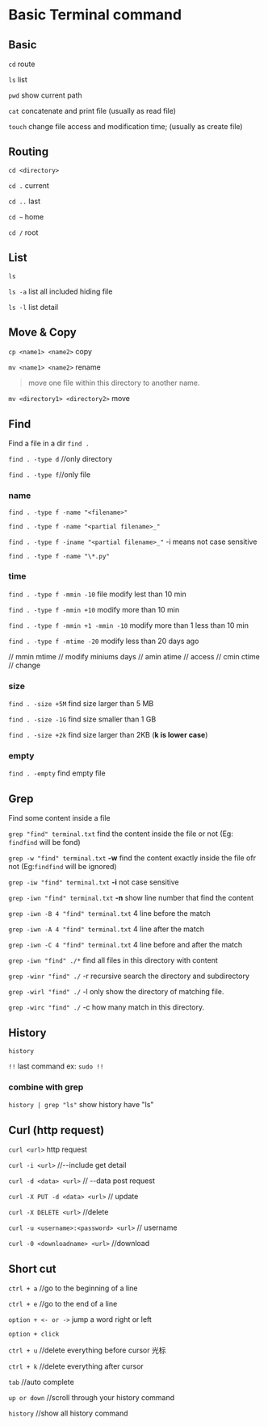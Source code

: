# Basic Terminal command


## Basic

`cd` route

`ls` list

`pwd` show current path

`cat` concatenate and print file (usually as read file)

`touch` change file access and modification time; (usually as create file)

## Routing

`cd <directory>`

`cd .` current

`cd ..` last

`cd ~` home

`cd /` root

## List

`ls`

`ls -a` list all included hiding file

`ls -l` list detail

## Move & Copy

`cp <name1> <name2>` copy

`mv <name1> <name2>` rename

> move one file within this directory to another name.

`mv <directory1> <directory2>` move

## Find

Find a file in a dir
`find .`

`find . -type d` //only directory

`find . -type f`//only file

### name

`find . -type f -name "<filename>"`

`find . -type f -name "<partial filename>_"`

`find . -type f -iname "<partial filename>_"` -i means not case sensitive

`find . -type f -name "\*.py"`

### time

`find . -type f -mmin -10` file modify lest than 10 min

`find . -type f -mmin +10` modify more than 10 min

`find . -type f -mmin +1 -mmin -10` modify more than 1 less than 10 min

`find . -type f -mtime -20` modify less than 20 days ago

// mmin mtime // modify miniums days
// amin atime // access
// cmin ctime // change

### size

`find . -size +5M` find size larger than 5 MB

`find . -size -1G` find size smaller than 1 GB

`find . -size +2k` find size larger than 2KB (**k is lower case**)

### empty

`find . -empty` find empty file

## Grep

Find some content inside a file

`grep "find" terminal.txt` find the content inside the file or not (Eg: `findfind` will be fond)

`grep -w "find" terminal.txt` **-w** find the content exactly inside the file ofr not (Eg:`findfind` will be ignored)

`grep -iw "find" terminal.txt` **-i** not case sensitive

`grep -iwn "find" terminal.txt` **-n** show line number that find the content

`grep -iwn -B 4 "find" terminal.txt` 4 line before the match

`grep -iwn -A 4 "find" terminal.txt` 4 line after the match

`grep -iwn -C 4 "find" terminal.txt` 4 line before and after the match

`grep -iwn "find" ./*` find all files in this directory with content

`grep -winr "find" ./` -r recursive search the directory and subdirectory

`grep -wirl "find" ./` -l only show the directory of matching file.

`grep -wirc "find" ./` -c how many match in this directory.

## History

`history`

`!!` last command ex: `sudo !!`

### combine with grep

`history | grep "ls"` show history have "ls"

## Curl (http request)

`curl <url>` http request

`curl -i <url>` //--include get detail

`curl -d <data> <url>` // --data post request

`curl -X PUT -d <data> <url>` // update

`curl -X DELETE <url>` //delete

`curl -u <username>:<password> <url>` // username

`curl -0 <downloadname> <url>` //download

## Short cut

`ctrl + a` //go to the beginning of a line

`ctrl + e` //go to the end of a line

`option + <- or ->` jump a word right or left

`option + click`

`ctrl + u` //delete everything before cursor 光标

`ctrl + k` //delete everything after cursor

`tab` //auto complete

`up or down` //scroll through your history command

`history` //show all history command

